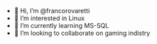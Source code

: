 - 👋 Hi, I’m @francorovaretti
- 👀 I’m interested in Linux
- 🌱 I’m currently learning MS-SQL
- 💞️ I’m looking to collaborate on gaming indistry

<!---
francorovaretti/francorovaretti is a ✨ special ✨ repository because its `README.md` (this file) appears on your GitHub profile.
You can click the Preview link to take a look at your changes.
--->
